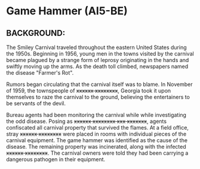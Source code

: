 # Game Hammer (AI5-BE)

## BACKGROUND:

The Smiley Carnival traveled throughout the eastern United States during the 1950s. Beginning in 1956, young men in the towns visited by the carnival became plagued by a strange form of leprosy originating in the hands and swiftly moving up the arms. As the death toll climbed, newspapers named the disease "Farmer's Rot".

Rumors began circulating that the carnival itself was to blame. In November of 1959, the townspeople of ~~xxxxxx xxxxxxxx~~, Georgia took it upon themselves to raze the carnival to the ground, believing the entertainers to be servants of the devil.

Bureau agents had been monitoring the carnival while while investigating the odd disease. Posing as ~~xxxxxx xxxxxxxx xxx xxxxxxx~~, agents confiscated all carnival property that survived the flames. At a field office, stray ~~xxxxxx xxxxxxxx~~ were placed in rooms with individual pieces of the carnival equipment. The game hammer was identified as the cause of the disease. The remaining property was incinerated, along with the infected ~~xxxxxx xxxxxxxx~~. The carnival owners were told they had been carrying a dangerous pathogen in their equipment.
